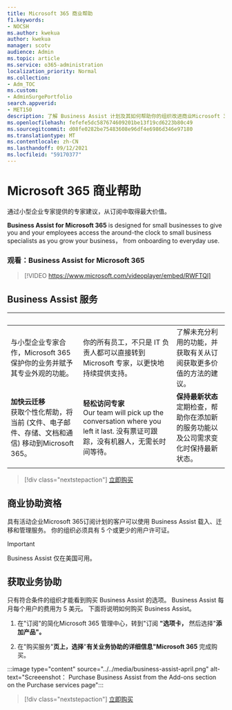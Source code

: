 ```yaml
---
title: Microsoft 365 商业帮助
f1.keywords:
- NOCSH
ms.author: kwekua
author: kwekua
manager: scotv
audience: Admin
ms.topic: article
ms.service: o365-administration
localization_priority: Normal
ms.collection:
- Adm_TOC
ms.custom:
- AdminSurgePortfolio
search.appverid:
- MET150
description: 了解 Business Assist 计划及其如何帮助你的组织改进商业Microsoft 365使用情况。
ms.openlocfilehash: fefefe5dc587674609201be13f19cd6223b80c49
ms.sourcegitcommit: d08fe0282be75483608e96df4e6986d346e97180
ms.translationtype: MT
ms.contentlocale: zh-CN
ms.lasthandoff: 09/12/2021
ms.locfileid: "59170377"
---
```

# <a name="business-assist-for-microsoft-365"></a>Microsoft 365 商业帮助

通过小型企业专家提供的专家建议，从订阅中取得最大价值。

**Business Assist for Microsoft 365** is designed for small businesses to give you and your employees access the around-the clock to small business specialists as you grow your business， from onboarding to everyday use.

### <a name="watch-business-assist-for-microsoft-365"></a>观看：Business Assist for Microsoft 365

> [!VIDEO https://www.microsoft.com/videoplayer/embed/RWFTQl]

## <a name="business-assist-services"></a>Business Assist 服务

|&nbsp;|&nbsp;|&nbsp;|
|:-----|:-----|:-----|
|与小型企业专家合作，Microsoft 365保护你的业务并赋予其专业外观的功能。 |你的所有员工，不只是 IT 负责人都可以直接转到 Microsoft 专家，以更快地持续提供支持。 |了解未充分利用的功能，并获取有关从订阅获取更多价值的方法的建议。 |
|**加快云迁移** <br> 获取个性化帮助，将当前 (文件、电子邮件、存储、文档和通信) 移动到Microsoft 365。 |**轻松访问专家** <br> Our team will pick up the conversation where you left it last. 没有票证可跟踪，没有机器人，无需长时间等待。 |**保持最新状态** <br> 定期检查，帮助你在添加新的服务功能以及公司需求变化时保持最新状态。 |
| | | |

> [!div class="nextstepaction"]
> [立即购买](https://go.microsoft.com/fwlink/p/?linkid=2158423)

## <a name="eligibility-for-business-assist"></a>商业协助资格

具有活动企业Microsoft 365订阅计划的客户可以使用 Business Assist 载入、迁移和管理服务。 你的组织必须具有 5 个或更少的用户许可证。

> [!IMPORTANT]
> Business Assist 仅在美国可用。

## <a name="get-business-assist"></a>获取业务协助

只有符合条件的组织才能看到购买 Business Assist 的选项。 Business Assist 每月每个用户的费用为 5 美元。 下面将说明如何购买 Business Assist。

1. 在"订阅"的简化Microsoft 365 管理中心，转到"订阅 **"选项卡，** 然后选择"**添加产品"。**

2. 在"购买服务"**页上，选择**"**有关业务协助的详细信息"Microsoft 365** 完成购买。

:::image type="content" source="../../media/business-assist-april.png" alt-text="Screeenshot： Purchase Business Assist from the Add-ons section on the Purchase services page":::

> [!div class="nextstepaction"]
> [立即购买](https://go.microsoft.com/fwlink/p/?linkid=2158423)
